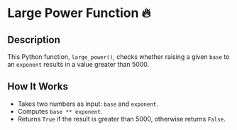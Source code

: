 
# Large Power Function 🔥

## Description
This Python function, `large_power()`, checks whether raising a given `base` to an `exponent` results in a value greater than 5000.

## How It Works
- Takes two numbers as input: `base` and `exponent`.
- Computes `base ** exponent`.
- Returns `True` if the result is greater than 5000, otherwise returns `False`.

